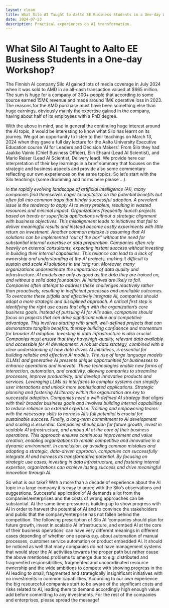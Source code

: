 ```yaml
---
layout: clean
title: What Silo AI Taught to Aalto EE Business Students in a One-day Workshop?
date: 2024-07-23
description: Practical experiences on AI transformation.
---
```


# What Silo AI Taught to Aalto EE Business Students in a One-day Workshop?



The Finnish AI company Silo AI gained lots of media coverage in July 2024 when it was sold to AMD in an all-cash transaction valued at $665 million. The sum is huge for a company of 300+ people that according to some source earned 15M€ revenue and made around 1M€ operative loss in 2023. The reasons for the AMD purchase must have been something else than huge earnings, obviously mainly the expertise gained in the company, having about half of its employees with a PhD degree.

With the above in mind, and in general the continuing huge interest around the AI topic, it would be interesting to know what Silo has learnt on its journey. We got an opportunity to listen to their teachings on March 13, 2024 when they gave a full day lecture for the Aalto University Executive Education course ‘AI for Leaders and Decision Makers’. From Silo they had Jaakko Vainio (Chief Business Officer), Elin Ehsani (Lead AI Scientist), and Mario Reiser (Lead AI Scientist, Delivery lead). We provide here our interpretation of their key learnings in a brief summary that focuses on the strategic and business aspects and provide also some commentary reflecting our own experiences on the same topics. So let’s start with the Silo teachings (some drumming and horns here please …).

*In the rapidly evolving landscape of artificial intelligence (AI), many companies find themselves eager to capitalize on the potential benefits but often fall into common traps that hinder successful adoption. A prevalent issue is the tendency to apply AI to every problem, resulting in wasted resources and minimal impact. Organizations frequently launch projects based on trends or superficial applications without a strategic alignment with business objectives. This misalignment leads to initiatives that fail to deliver meaningful results and instead become costly experiments with little return on investment.
Another common mistake is assuming that AI solutions can be implemented “out of the box” without the need for substantial internal expertise or data preparation. Companies often rely heavily on external consultants, expecting instant success without investing in building their internal capabilities. This reliance can lead to a lack of ownership and understanding of the AI projects, making it difficult to sustain and scale AI solutions in the long run.
Moreover, many organizations underestimate the importance of data quality and infrastructure. AI models are only as good as the data they are trained on, and without a solid data foundation, AI initiatives are likely to fail. Companies often attempt to address these challenges reactively rather than proactively, resulting in inefficient processes and unreliable outcomes.
To overcome these pitfalls and effectively integrate AI, companies should adopt a more strategic and disciplined approach. A critical first step is identifying the right use cases that align with the organization’s core business goals. Instead of pursuing AI for AI’s sake, companies should focus on projects that can drive significant value and competitive advantage. This involves starting with small, well-defined projects that can demonstrate tangible benefits, thereby building confidence and momentum for broader AI adoption.
Investing in data infrastructure is also crucial. Companies must ensure that they have high-quality, relevant data available and accessible for AI development. A robust data strategy, combined with a clear understanding of how data drives AI initiatives, is essential for building reliable and effective AI models.
The rise of large language models (LLMs) and generative AI presents unique opportunities for businesses to enhance operations and innovate. These technologies enable new forms of interaction, automation, and creativity, allowing companies to streamline processes, improve productivity, and develop innovative products and services. Leveraging LLMs as interfaces to complex systems can simplify user interactions and unlock more sophisticated applications.
Strategic planning and fostering AI literacy within the organization are key to successful adoption. Companies need a well-defined AI strategy that aligns with their broader business goals and involves building internal capabilities to reduce reliance on external expertise. Training and empowering teams with the necessary skills to harness AI’s full potential is crucial for sustainable success.
Finally, a long-term commitment to AI development and scaling is essential. Companies should plan for future growth, invest in scalable AI infrastructure, and embed AI at the core of their business operations. This approach ensures continuous improvement and value creation, enabling organizations to remain competitive and innovative in a dynamic environment.
In conclusion, by avoiding common mistakes and adopting a strategic, data-driven approach, companies can successfully integrate AI and harness its transformative potential. By focusing on strategic use cases, investing in data infrastructure, and fostering internal expertise, organizations can achieve lasting success and drive meaningful innovation through AI.*

So what is our take? With a more than a decade of experience about the AI topic in a large company it is easy to agree with the Silo’s observations and suggestions. Successful application of AI demands a lot from the companies/enterprises and the costs of wrong approaches can be substantial. At the same time pressure is building up to show progress with AI in order to harvest the potential of AI and to convince the stakeholders and public that the company/enterprise has not fallen behind the competition. The following prescription of Silo AI ‘companies should plan for future growth, invest in scalable AI infrastructure, and embed AI at the core of their business operations‘ can have very different meanings in different cases depending of whether one speaks e.g. about automation of manual processes, customer service automation or product embedded AI. It should be noticed as well that many companies do not have management systems that would steer the AI activities towards the proper path but rather cause the above mentioned problems to emerge due to e.g. distributed and fragmented responsibilities, fragmented and uncoordinated resource ownership and the wide ambitions to compete with showing progress in the AI leading to small, fragmented and strategically insignificant initiatives with no investments in common capabilities. According to our own experience the big resourceful companies start to be aware of the significant costs and risks related to AI, leading them to demand accordingly high enough value add before committing to any investments. For the rest of the companies and enterprises, please spread the message!
